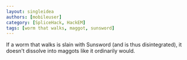 ```yaml
---
layout: singleidea
authors: [mobileuser]
category: [SpliceHack, HackEM]
tags: [worm that walks, maggot, sunsword]
---
```

If a worm that walks is slain with Sunsword (and is thus disintegrated), it
doesn't dissolve into maggots like it ordinarily would.
